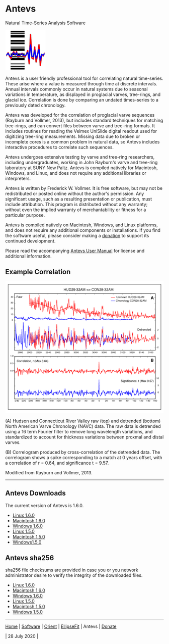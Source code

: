 # Antevs 
Natural Time-Series Analysis Software

![Antevs](../images/AntevsIcon.png)

Antevs is a user friendly professional tool for correlating natural time-series. These arise where a value is measured through time at discrete intervals. Annual intervals commonly occur in natural systems due to seasonal variations in temperature, as displayed in proglacial varves, tree-rings, and glacial ice. Correlation is done by comparing an undated times-series to a previously dated chronology.

Antevs was developed for the correlation of proglacial varve sequences (Rayburn and Vollmer, 2013), but includes standard techniques for matching tree-rings, and can convert files between varve and tree-ring formats. It includes routines for reading the Velmex UniSlide digital readout used for digitizing tree-ring measurements. Missing data due to broken or incomplete cores is a common problem in natural data, so Antevs includes interactive procedures to correlate such sequences. 

Antevs undergoes extensive testing by varve and tree-ring researchers, including undergraduates, working in John Rayburn's varve and tree-ring laboratory at SUNY New Paltz. Antevs is compiled natively for Macintosh, Windows, and Linux, and does not require any additional libraries or interpreters. 

Antevs is written by Frederick W. Vollmer. It is free software, but may not be redistributed or posted online without the author's permission. Any significant usage, such as a resulting presentation or publication, must include attribution. This program is distributed without any warranty; without even the implied warranty of merchantability or fitness for a particular purpose.

Antevs is compiled natively on Macintosh, Windows, and Linux platforms, and does not require any additional components or installations. If you find the software useful, please consider making a [donation](../donate/) to support its continued development.  

Please read the accompanying [Antevs User Manual](https://www.frederickvollmer.com/antevs/download/Antevs_User_Manual.pdf) for license and additional information.

## Example Correlation
![Example](images/Figure_04_web.png)

(A) Hudson and Connecticut River Valley raw (top) and detrended (bottom) North American Varve Chronology (NAVC) data. The raw data is detrended using a 16 term Fourier filter to remove long wavelength variations, and standardized to account for thickness variations between proxmal and distal varves.

(B) Correlogram produced by cross-correlation of the detrended data. The correlogram shows a spike corresponding to a match at 0 years offset, with a correlation of r = 0.64, and significance t = 9.57.

Modified from Rayburn and Vollmer, 2013.

---

## Antevs Downloads

The current version of Antevs is 1.6.0.

* [Linux 1.6.0](http://www.frederickvollmer.com/antevs/download.php?file=Antevs_1.6.0_Lin.tgz)
* [Macintosh 1.6.0](http://www.frederickvollmer.com/antevs/download.php?file=Antevs_1.6.0_Mac.dmg)
* [Windows 1.6.0](http://www.frederickvollmer.com/antevs/download.php?file=Antevs_1.6.0_Win.zip)
* [Linux 1.5.0](http://www.frederickvollmer.com/antevs/download.php?file=Antevs_1.5.0_Lin.tgz)
* [Macintosh 1.5.0](http://www.frederickvollmer.com/antevs/download.php?file=Antevs_1.5.0_Mac.dmg)
* [Windows1.5.0](http://www.frederickvollmer.com/antevs/download.php?file=Antevs_1.5.0_Win.zip) 

## Antevs sha256

sha256 file checksums are provided in case you or you network administrator desire to verify the integrity of the downloaded files. 

* [Linux 1.6.0](http://www.frederickvollmer.com/antevs/download.php?file=Antevs_1.6.0_Lin.tgz.sha256) 
* [Macintosh 1.6.0](http://www.frederickvollmer.com/antevs/download.php?file=Antevs_1.6.0_Mac.dmg.sha256) 
* [Windows 1.6.0](http://www.frederickvollmer.com/antevs/download.php?file=Antevs_1.6.0_Win.zip.sha256) 
* [Linux 1.5.0](http://www.frederickvollmer.com/antevs/download.php?file=Antevs_1.5.0_Lin.tgz.sha256) 
* [Macintosh 1.5.0](http://www.frederickvollmer.com/antevs/download.php?file=Antevs_1.5.0_Mac.dmg.sha256) 
* [Windows 1.5.0](http://www.frederickvollmer.com/antevs/download.php?file=Antevs_1.5.0_Win.zip.sha256) 

---

[Home](../) | [Software](../software/) | [Orient](../orient/) | [EllipseFit](../ellipsefit/) | Antevs | [Donate](../donate/)	

| 28 July 2020 |

